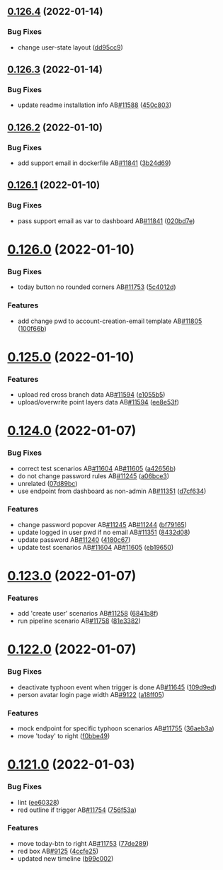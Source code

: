 ## [0.126.4](https://github.com/rodekruis/IBF-system/compare/v0.126.3...v0.126.4) (2022-01-14)


### Bug Fixes

* change user-state layout ([dd95cc9](https://github.com/rodekruis/IBF-system/commit/dd95cc925b95dc950a5c8b345f9f0c71f30e1e75))



## [0.126.3](https://github.com/rodekruis/IBF-system/compare/v0.126.2...v0.126.3) (2022-01-14)


### Bug Fixes

* update readme installation info AB[#11588](https://github.com/rodekruis/IBF-system/issues/11588) ([450c803](https://github.com/rodekruis/IBF-system/commit/450c8030eac40c12234ba405050583403089739c))



## [0.126.2](https://github.com/rodekruis/IBF-system/compare/v0.126.1...v0.126.2) (2022-01-10)


### Bug Fixes

* add support email in dockerfile AB[#11841](https://github.com/rodekruis/IBF-system/issues/11841) ([3b24d69](https://github.com/rodekruis/IBF-system/commit/3b24d6932beee7805490e235b608f78f8f9bdfcf))



## [0.126.1](https://github.com/rodekruis/IBF-system/compare/v0.126.0...v0.126.1) (2022-01-10)


### Bug Fixes

* pass support email as var to dashboard AB[#11841](https://github.com/rodekruis/IBF-system/issues/11841) ([020bd7e](https://github.com/rodekruis/IBF-system/commit/020bd7e6b37bef740a0e6fba1998ef692cb360d8))



# [0.126.0](https://github.com/rodekruis/IBF-system/compare/v0.125.0...v0.126.0) (2022-01-10)


### Bug Fixes

* today button no rounded corners AB[#11753](https://github.com/rodekruis/IBF-system/issues/11753) ([5c4012d](https://github.com/rodekruis/IBF-system/commit/5c4012d776cbb4ec4cd9fa4aaa2b52c3bd18340f))


### Features

* add change pwd to account-creation-email template AB[#11805](https://github.com/rodekruis/IBF-system/issues/11805) ([100f66b](https://github.com/rodekruis/IBF-system/commit/100f66b83145ca47399eceb5fe50c1dbfb350104))



# [0.125.0](https://github.com/rodekruis/IBF-system/compare/v0.124.0...v0.125.0) (2022-01-10)


### Features

* upload red cross branch data AB[#11594](https://github.com/rodekruis/IBF-system/issues/11594) ([e1055b5](https://github.com/rodekruis/IBF-system/commit/e1055b5b883eb691081bf84cdbc88c4d8f9de16e))
* upload/overwrite point layers data AB[#11594](https://github.com/rodekruis/IBF-system/issues/11594) ([ee8e53f](https://github.com/rodekruis/IBF-system/commit/ee8e53fcf6c52affd38fd3d4aba0dc9de135cb6f))



# [0.124.0](https://github.com/rodekruis/IBF-system/compare/v0.123.0...v0.124.0) (2022-01-07)


### Bug Fixes

* correct test scenarios AB[#11604](https://github.com/rodekruis/IBF-system/issues/11604) AB[#11605](https://github.com/rodekruis/IBF-system/issues/11605) ([a42656b](https://github.com/rodekruis/IBF-system/commit/a42656b48a2b5ce06b45445db94d5d04b3a5c495))
* do not change password rules AB[#11245](https://github.com/rodekruis/IBF-system/issues/11245) ([a06bce3](https://github.com/rodekruis/IBF-system/commit/a06bce3848bdb516825aebfa8c43fb627b7a8393))
* unrelated ([07d89bc](https://github.com/rodekruis/IBF-system/commit/07d89bc2b52a64ed08972e40e1a5dd16818ee346))
* use endpoint from dashboard as non-admin AB[#11351](https://github.com/rodekruis/IBF-system/issues/11351) ([d7cf634](https://github.com/rodekruis/IBF-system/commit/d7cf634c758af24d66173d669618bb3b6904303d))


### Features

* change password popover AB[#11245](https://github.com/rodekruis/IBF-system/issues/11245) AB[#11244](https://github.com/rodekruis/IBF-system/issues/11244) ([bf79165](https://github.com/rodekruis/IBF-system/commit/bf791659f9a0bf3eba26222fea1087761b4419e5))
* update logged in user pwd if no email AB[#11351](https://github.com/rodekruis/IBF-system/issues/11351) ([8432d08](https://github.com/rodekruis/IBF-system/commit/8432d08208f45793b5a1a3febf32dd7d59e286a6))
* update password AB[#11240](https://github.com/rodekruis/IBF-system/issues/11240) ([4180c67](https://github.com/rodekruis/IBF-system/commit/4180c676c62343e98f8b255d2c904d93a4d769f1))
* update test scenarios AB[#11604](https://github.com/rodekruis/IBF-system/issues/11604) AB[#11605](https://github.com/rodekruis/IBF-system/issues/11605) ([eb19650](https://github.com/rodekruis/IBF-system/commit/eb19650dd664b0c28238f2a37da3916720e4ad13))



# [0.123.0](https://github.com/rodekruis/IBF-system/compare/v0.122.0...v0.123.0) (2022-01-07)


### Features

* add 'create user' scenarios AB[#11258](https://github.com/rodekruis/IBF-system/issues/11258) ([6841b8f](https://github.com/rodekruis/IBF-system/commit/6841b8f0f361a83857b5d410e46b400b5991e21a))
* run pipeline scenario AB[#11758](https://github.com/rodekruis/IBF-system/issues/11758) ([81e3382](https://github.com/rodekruis/IBF-system/commit/81e338241b4246dc227ac2bd47c3dcc5eb16d32b))



# [0.122.0](https://github.com/rodekruis/IBF-system/compare/v0.121.0...v0.122.0) (2022-01-07)


### Bug Fixes

* deactivate typhoon event when trigger is done AB[#11645](https://github.com/rodekruis/IBF-system/issues/11645) ([109d9ed](https://github.com/rodekruis/IBF-system/commit/109d9ed1da55ddcd5674423cc3f615458ef22f40))
* person avatar login page width AB[#9122](https://github.com/rodekruis/IBF-system/issues/9122) ([a18ff05](https://github.com/rodekruis/IBF-system/commit/a18ff05d41a281011762ebf58ce80c03269ed159))


### Features

* mock endpoint for specific typhoon scenarios AB[#11755](https://github.com/rodekruis/IBF-system/issues/11755) ([36aeb3a](https://github.com/rodekruis/IBF-system/commit/36aeb3ad63911a162273645c1b600fc1b75bd516))
* move 'today' to right ([f0bbe49](https://github.com/rodekruis/IBF-system/commit/f0bbe49c97b13e6004637e700242a161ff780c1f))



# [0.121.0](https://github.com/rodekruis/IBF-system/compare/v0.120.0...v0.121.0) (2022-01-03)


### Bug Fixes

* lint ([ee60328](https://github.com/rodekruis/IBF-system/commit/ee60328abbce0e6499188535266e020f1fe1100a))
* red outline if trigger AB[#11754](https://github.com/rodekruis/IBF-system/issues/11754) ([756f53a](https://github.com/rodekruis/IBF-system/commit/756f53a24052cdf1e483f0476c042b2f96348d17))


### Features

* move today-btn to right AB[#11753](https://github.com/rodekruis/IBF-system/issues/11753) ([77de289](https://github.com/rodekruis/IBF-system/commit/77de2898cd49c7a7ba06591aa629825c440fee92))
* red box AB[#9125](https://github.com/rodekruis/IBF-system/issues/9125) ([4ccfe25](https://github.com/rodekruis/IBF-system/commit/4ccfe25d5b2ba5d1b19a96eca151769518acc89a))
* updated new timeline ([b99c002](https://github.com/rodekruis/IBF-system/commit/b99c002f9c67bdacb9eeaacddb1d4e3b8cac5eb8))



